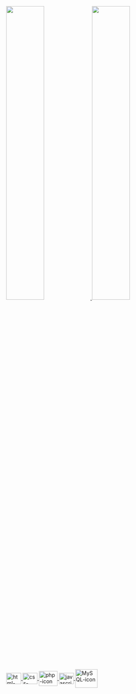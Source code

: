 <div>
  <a href="https://github.com/GabrielBdSilva">
  <img height="45%" src="https://github-readme-stats.vercel.app/api?username=GabrielBdSilva&show_icons=true&theme=dark&include_all_comits=true&count_private=true"/>
  <img height="45%" src="https://github-readme-stats.vercel.app/api/top-langs/?username=GabrielBdSilva&layout=compact&langs_count=7&theme=dark"/>
 
  ##
  
  <div style="justify-content:space-evenly"> 
      <img align="center" alt="html-icon" height="30" width="40" src="https://cdn.jsdelivr.net/gh/devicons/devicon/icons/html5/html5-original.svg" />
      <img align="center" alt="css-icon" height="30" width="40" src="https://cdn.jsdelivr.net/gh/devicons/devicon/icons/css3/css3-original.svg" />
      <img align="center" alt="php-icon" height="40" width="50" src="https://cdn.jsdelivr.net/gh/devicons/devicon/icons/php/php-original.svg" />
      <img align="center" alt="javascript-icon" height="30" width="40" src="https://cdn.jsdelivr.net/gh/devicons/devicon/icons/javascript/javascript-original.svg" />
      <img align="center" alt="MySQL-icon" height="50" width="60" src="https://cdn.jsdelivr.net/gh/devicons/devicon/icons/mysql/mysql-original-wordmark.svg" />
          
  </div>
